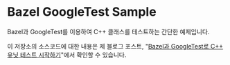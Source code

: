 # Bazel GoogleTest Sample

Bazel과 GoogleTest를 이용하여 C++ 클래스를 테스트하는 간단한 예제입니다.

이 저장소의 소스코드에 대한 내용은 제 블로그 포스트, "[Bazel과 GoogleTest로 C++ 유닛 테스트 시작하기](https://paikwiki.github.io/2021/04/test-cpp-with-googletest)"에서 확인할 수 있습니다.
